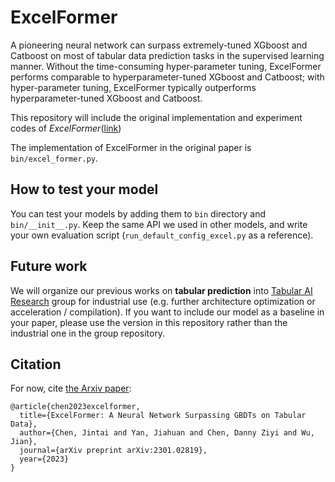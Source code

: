 # ExcelFormer

A pioneering neural network can surpass extremely-tuned XGboost and Catboost on most of tabular data prediction tasks in the supervised learning manner. Without the time-consuming hyper-parameter tuning, ExcelFormer performs comparable to hyperparameter-tuned XGboost and Catboost; with hyper-parameter tuning, ExcelFormer typically outperforms hyperparameter-tuned XGboost and Catboost.

This repository will include the original implementation and experiment codes of *ExcelFormer*([link](https://arxiv.org/abs/2301.02819))

The implementation of ExcelFormer in the original paper is `bin/excel_former.py`.


## How to test your model

You can test your models by adding them to `bin` directory and `bin/__init__.py`. Keep the same API we used in other models, and write your own evaluation script (`run_default_config_excel.py` as a reference).

## Future work

We will organize our previous works on **tabular prediction** into [Tabular AI Research](https://github.com/pytabular-ai) group for industrial use (e.g. further architecture optimization or acceleration / compilation). If you want to include our model as a baseline in your paper, please use the version in this repository rather than the industrial one in the group repository.


## Citation

For now, cite [the Arxiv paper](https://arxiv.org/abs/2301.02819):

```
@article{chen2023excelformer,
  title={ExcelFormer: A Neural Network Surpassing GBDTs on Tabular Data},
  author={Chen, Jintai and Yan, Jiahuan and Chen, Danny Ziyi and Wu, Jian},
  journal={arXiv preprint arXiv:2301.02819},
  year={2023}
}
```
